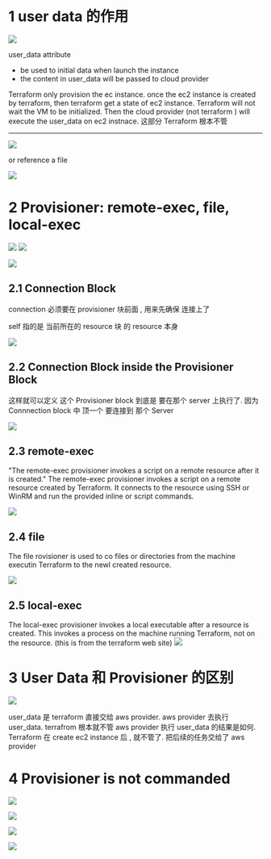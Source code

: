 

# 1 user data 的作用



![](image/Pasted%20image%2020231124135236.png)


user_data attribute
- be used to initial data when launch the instance 
- the content in user_data will be passed to cloud provider 

Terraform only provision the ec instance. once the ec2 instance is created by terraform, then terraform get a state of ec2 instance.  Terraform will not wait the VM to be initialized. 
Then the cloud provider (not terraform ) will execute the user_data on ec2 instnace.  这部分 Terraform 根本不管


---


![](image/Pasted%20image%2020231124133345.png)



or reference a file 

![](image/Pasted%20image%2020231124133452.png)

# 2 Provisioner: remote-exec, file, local-exec


![](image/Pasted%20image%2020231124140414.png)
![](image/Pasted%20image%2020231124142810.png)

![](image/Pasted%20image%2020231124143235.png)

## 2.1 Connection Block

connection 必须要在 provisioner 块前面 , 用来先确保 连接上了

self 指的是  当前所在的 resource 块 的 resource 本身 

![](image/Pasted%20image%2020231124141721.png)



## 2.2 Connection Block inside the Provisioner Block


这样就可以定义 这个 Provisioner block 到底是 要在那个 server 上执行了. 因为 Connnection block 中 顶一个 要连接到 那个 Server


![](image/Pasted%20image%2020231124143146.png)

## 2.3 remote-exec 

"The remote-exec provisioner invokes a script on a remote resource after it is created."
The remote-exec provisioner invokes a script on a remote resource created by Terraform. It connects to the resource using SSH or WinRM and run the provided inline or script commands.

![](image/Pasted%20image%2020231124142718.png)


## 2.4 file 

The file rovisioner is used to co files or directories from the machine executin Terraform to the newl created resource.

![](image/Pasted%20image%2020231124142917.png)


## 2.5 local-exec

The local-exec provisioner invokes a local executable after a resource is created. This invokes a process on the machine running Terraform, not on the resource. (this is from the terraform web site)
![](image/Pasted%20image%2020231124143555.png)


# 3 User Data 和 Provisioner 的区别

![](image/Pasted%20image%2020231124141949.png)

user_data 是 terraform 直接交给 aws provider. aws provider 去执行 user_data. terrafrom 根本就不管  aws provider 执行 user_data 的结果是如何.  Terraform 在 create ec2 instance 后 , 就不管了. 把后续的任务交给了 aws provider 



# 4 Provisioner is not commanded 


![](image/Pasted%20image%2020231124144031.png)



![](image/Pasted%20image%2020231124144209.png)

![](image/Pasted%20image%2020231124144310.png)


![](image/Pasted%20image%2020231124144357.png)


